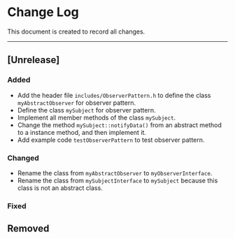 # Change Log
This document is created to record all changes.

-------------------
## [Unrelease]
### Added
- Add the header file `includes/ObserverPattern.h` to define the class `myAbstractObserver` for observer pattern.
- Define the class `mySubject` for observer pattern.
- Implement all member methods of the class `mySubject`.
- Change the method `mySubject::notifyData()` from an abstract method to a instance method, and then implement it.
- Add example code `testObserverPattern` to test observer pattern.

### Changed
- Rename the class from `myAbstractObserver` to `myObserverInterface`.
- Rename the class from `mySubjectInterface` to `mySubject` because this class is not an abstract class.

### Fixed

## Removed

